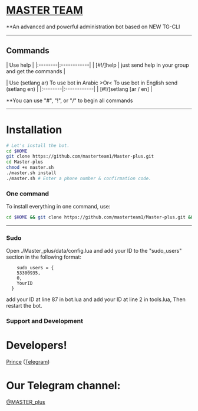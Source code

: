 # [MASTER TEAM](https://telegram.me/MASTER_plus)

**An advanced and powerful administration bot based on NEW TG-CLI


* * *

## Commands

| Use help |
|:--------|:------------|
| [#!/]help | just send help in your group and get the commands |

| Use (setlang ar) To use bot in Arabic >Or< To use bot in English send (setlang en) |
|:--------|:------------|
| [#!/]setlang [ar / en] |

**You can use "#", "!", or "/" to begin all commands

* * *

# Installation

```sh
# Let's install the bot.
cd $HOME
git clone https://github.com/masterteam1/Master-plus.git
cd Master-plus
chmod +x master.sh
./master.sh install
./master.sh # Enter a phone number & confirmation code.
```
### One command
To install everything in one command, use:
```sh
cd $HOME && git clone https://github.com/masterteam1/Master-plus.git && cd Master-plus && chmod +x master.sh && ./master.sh install && ./beyond.sh
```

* * *

### Sudo

Open ./Master_plus/data/config.lua and add your ID to the "sudo_users" section in the following format:
```
    sudo_users = {
    53300935,
    0,
    YourID
  }
```
add your ID at line 87 in bot.lua and add your ID at line 2 in tools.lua, Then restart the bot.

### Support and Development

# Developers!

[Prince](https://github.com/masterteam1) ([Telegram](https://telegram.me/Mortadha1997))


# Our Telegram channel:

[@MASTER_plus](https://telegram.me/MASTER_plus)
